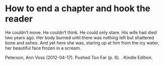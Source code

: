 # How to end a chapter and hook the reader

He couldn’t move. He couldn’t think. He could only stare. His wife had died two years ago. Her body burned until there was nothing left but shattered bone and ashes. And yet here she was, staring up at him from the icy water, her beautiful face frozen in a scream.

Peterson, Ann Voss (2012-04-17). Pushed Too Far (p. 6). . Kindle Edition.